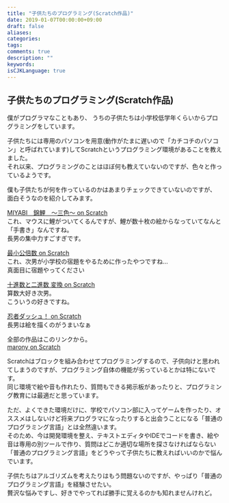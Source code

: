 ```yaml
---
title: "子供たちのプログラミング(Scratch作品)"
date: 2019-01-07T00:00:00+09:00
draft: false
aliases:
categories:
tags:
comments: true
description: ""
keywords:
isCJKLanguage: true
---
```


## 子供たちのプログラミング(Scratch作品)

僕がプログラマなこともあり、
うちの子供たちは小学校低学年くらいからプログラミングをしています。

子供たちには専用のパソコンを用意(動作がたまに遅いので「カチコチのパソコン」と呼ばれています)してScratchというプログラミング環境があることを教えました。  
それ以来、プログラミングのことはほぼ何も教えていないのですが、色々と作っているようです。

僕も子供たちが何を作っているのかはあまりチェックできていないのですが、
面白そうなのを紹介してみます。

[MIYABI　錦鯉　～三色～ on Scratch](https://scratch.mit.edu/projects/196521799/)  
これ、マウスに鯉がついてくるんですが、鯉が数十枚の絵からなっていてなんと「手書き」なんですね。  
長男の集中力すごすぎです。

[最小公倍数 on Scratch](https://scratch.mit.edu/projects/66020310/)  
これ、次男が小学校の宿題をやるために作ったやつですね…  
真面目に宿題やってください

[十進数と二進数 変換 on Scratch](https://scratch.mit.edu/projects/170040528/)  
算数大好き次男。  
こういうの好きですね。

[忍者ダッシュ！ on Scratch](https://scratch.mit.edu/projects/49476226/)  
長男は絵を描くのがうまいなぁ

全部の作品はこのリンクから。  
[marony on Scratch](https://scratch.mit.edu/users/marony/)

Scratchはブロックを組み合わせてプログラミングするので、子供向けと思われてしまうのですが、プログラミング自体の機能が劣っているとかは特にないです。  
同じ環境で絵や音も作れたり、質問もできる掲示板があったりと、プログラミング教育には最適だと思っています。

ただ、よくできた環境だけに、学校でパソコン部に入ってゲームを作ったり、オススメはしないけど将来プログラマになったりすると出会うことになる「普通のプログラミング言語」とは全然違います。  
そのため、今は開発環境を整え、テキストエディタやIDEでコードを書き、絵や音は専用の別ツールで作り、質問はどこか適切な場所を探さなければならない「普通のプログラミング言語」をどうやって子供たちに教えればいいのかで悩んでいます。

子供たちはアルゴリズムを考えたりはもう問題ないのですが、やっぱり「普通のプログラミング言語」を経験させたい。  
贅沢な悩みですし、好きでやってれば勝手に覚えるのかも知れませんけれど。
